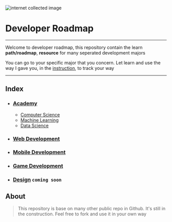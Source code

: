 ![internet collected image](https://images.fineartamerica.com/images/artworkimages/mediumlarge/1/map-of-the-world-map-michael-tompsett.jpg)

# Developer Roadmap

***

Welcome to developer roadmap, this repository contain the learn **path/roadmap**, **resource** for many seperated development majors

You can go to your specific major that you concern. Let learn and use the way I gave you, in the [instruction](), to track your way

***


## Index
* ### [Academy](https://github.com/luuductrung1234/dev-roadmap/projects/2)   
   *  [Computer Science]()
   *  [Machine Learning]()
   *  [Data Science]()
  
* ### [Web Development]()
* ### [Mobile Development]()
* ### [Game Development]()
* ### [Design]()              `coming soon`


## About
> This repository is base on many other public repo in Github. It's still in the construction.
> Feel free to fork and use it in your own way
